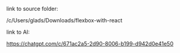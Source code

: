 link to source folder:

/c/Users/glads/Downloads/flexbox-with-react

link to AI:

https://chatgpt.com/c/671ac2a5-2d90-8006-b199-d942d0e41e50
